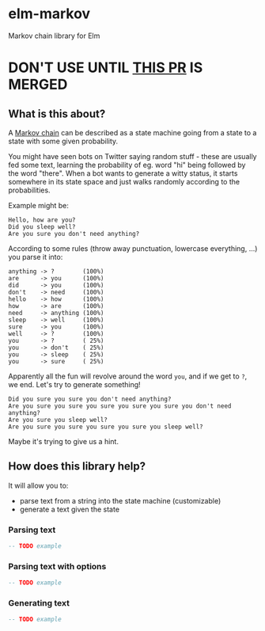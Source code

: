 elm-markov
==========

Markov chain library for Elm

# DON'T USE UNTIL [THIS PR](https://github.com/imeckler/ratio/pull/1) IS MERGED

## What is this about?

A [Markov chain](https://en.wikipedia.org/wiki/Markov_chain) can be described as a state machine going from a state to a state with some given probability.

You might have seen bots on Twitter saying random stuff - these are usually fed some text, learning the probability of eg. word "hi" being followed by the word "there". When a bot wants to generate a witty status, it starts somewhere in its state space and just walks randomly according to the probabilities.

Example might be:

```
Hello, how are you?
Did you sleep well?
Are you sure you don't need anything?
```

According to some rules (throw away punctuation, lowercase everything, ...) you parse it into:

```
anything -> ?        (100%)
are      -> you      (100%)
did      -> you      (100%)
don't    -> need     (100%)
hello    -> how      (100%)
how      -> are      (100%)
need     -> anything (100%)
sleep    -> well     (100%)
sure     -> you      (100%)
well     -> ?        (100%)
you      -> ?        ( 25%)
you      -> don't    ( 25%)
you      -> sleep    ( 25%)
you      -> sure     ( 25%)
```

Apparently all the fun will revolve around the word `you`, and if we get to `?`, we end. Let's try to generate something!

```
Did you sure you sure you don't need anything?
Are you sure you sure you sure you sure you sure you don't need anything?
Are you sure you sleep well?
Are you sure you sure you sure you sure you sleep well?
```

Maybe it's trying to give us a hint.

## How does this library help?

It will allow you to:

* parse text from a string into the state machine (customizable)
* generate a text given the state

### Parsing text

```elm
-- TODO example
```

### Parsing text with options

```elm
-- TODO example
```

### Generating text

```elm
-- TODO example
```

